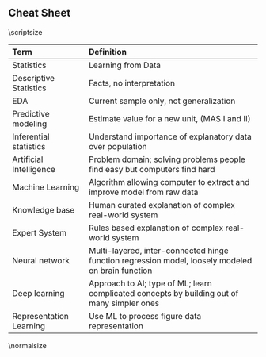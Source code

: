 
## Cheat Sheet

\scriptsize

| **Term**                | **Definition**                                                                                    |
|:------------------------|:----------------------------------------------------------------|
| Statistics              | Learning from Data                                                                                |
| Descriptive Statistics  | Facts, no interpretation                                                                          |
| EDA                     | Current sample only, not generalization                                                           |
| Predictive modeling     | Estimate value for a new unit, (MAS I and II)                                                     |
| Inferential statistics  | Understand importance of explanatory data over population                                         |
| Artificial Intelligence | Problem domain; solving problems people find easy but computers find hard                         |
| Machine Learning        | Algorithm allowing computer to extract and improve model from raw data                            |
| Knowledge base          | Human curated explanation of complex real-world system                                            |
| Expert System           | Rules based explanation of complex real-world system                                              |
| Neural network          | Multi-layered, inter-connected hinge function regression model, loosely modeled on brain function |
| Deep learning           | Approach to AI; type of ML; learn complicated concepts by building out of many simpler ones       |
| Representation Learning | Use ML to process figure data representation     |


\normalsize

